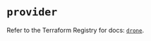 # `provider`

Refer to the Terraform Registry for docs: [`drone`](https://registry.terraform.io/providers/lucretius/drone/0.2.5/docs).
